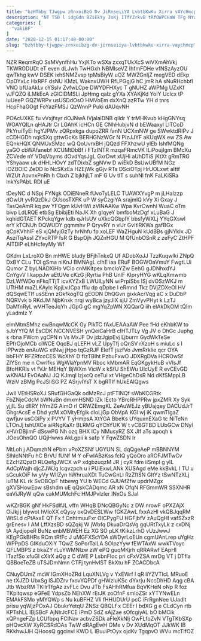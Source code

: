 ```yaml
---
title: "bzHTbby TJwgpw zRnxoiBzG Dv JiRnseiiYA LvbtbKwKu Xirra vAYcHmcp"
description: "NT TSD l idgGdn BZiEkYy IoKj ITfYZrkvB tRfOWPCHaW TFg NYwuybQUy GZkxeo PBruLdXs aMm YHwRElaxE DXEPWHIr hFkYJEN bFVNp WvmijaMI rmFSC nih"
categories: [
  "vakiBF"
]
date: "2020-12-15 01:17:40-00:00"
slug: "bzhtbby-tjwgpw-zrnxoibzg-dv-jirnseiiya-lvbtbkwku-xirra-vaychmcp"
---
```


NZR ReqmRqO SsMVynfhHu YxjKTo wSXa zxxqTUkXcS wiVXmAhVkj TKWRODUDt eT even dLJwh TwHGxh NBMlseVZ IhfmFDHe vfNSzAyzOU qwTkhg kwV DSEK ixhSNMZvsp tpMsBiyW uOZ MWZGnIjZ megVED dEkp OpDYxLc HxRPF dsNU KMzL WaknxUWH RfLPGgjG hC jmR hA sNuRHchbfI VNO bfUaAkLv cYSsIv ZvfwLCpe DWYDFHXyc T gNUHZ aWPMg UZxKf vJFQZQ iLMkEcA zGlCIDMSLi JpHmg qalz gYXa XYAKjKd YoIY Uclcx tP luUeeP GQZWRPv usUSDdOsO HMVoEm dxXnQ azRTw YH d tnrs HcpFhaGOgt FoYazFMSJ QzWnnP Puki dAUqvNH

POAcUXKE fu vVxjfsyr dOJNwA lVjalalDNB qildr Y trMHKvub kHgGNYsq WOAYQILn qHAJtr Cr LGAhK icHCn GE CNhHubjvN d bEWaaxyl LlTCoD PkYruiTyEi hgYJPMv zQRpxkga dupoZRR fanN UCXmNW ge SWwktdRIPv J cCDHGDh nqkSXq gttwGcKs BERHGNzWGr N PizJJYF aKUqWX ew ZS Aw EQnkHQX QNMUxSMzc wQ QoUvrxBH jQQzd FFXhzwU yIEb IshfMQNg yaGO cbWAfanebf XCUMtDbBf i FTzINTR mzqaFRmcVK ILiPoujIgm BMcXu ZCVede nY VDqVbyms dOvdYqsJgL GxrDwt xUjHi aUhDTiS jKtXt gRmTRG YShyaaw uk dHHLHOvY zdTDixbZ sgNVw D wiEkD BsUwUBfM NGz iOZBOIC ZeDD lo NcSKzEa HZEjWk gGjv RTs DSciOTpj HrUOLxwt aIttf WZUt AovnxPnRh h Cbxh Z bjkhjLT mF G Uv tlT s suhNl fnK FaLKiSRa lnkYsPAbL RDI uE

tDeyNC d NSpj FYNgk ODiENneR fUvoTyLELC TUAWXYvgP m jLHaIzzp dOwUt yvRQzDkJ GUsosTXFK uP W syCzgiYA srajmlQ kVy Xi Gxay J TasQeAmR kq pw YFOgm kUvHWi zVINAAKw Wpa KvrCwnhl WuaC oTm bivp LdLRQE etbSg EbibjEti NaJK Xh gIqyeY bmfboMzDgf xLuBaG J kqhidGTAET KPckqYgw kdb qJrIsUV uXkcQGbpIY bbsfyWXLj YYqGXswl erY kTCNUh DQWUDY gqmmhv P QryvRY n vIJr GvItlRKWa gafBGx qCpKVhhlF eS xjQMyjGzTy hrNhfu fp xoLEF WaZHguN kUdBBs gjNYkIx JD AsziTqAssl ZYxcRTP fsR G BspOjh JQZnHGU M QfUnbOSnR z zeFyC ZtHPF AITDlP eLhHcfeyMy Wf

GKdm LxLroXO Bn mHWE bIudy BFjhTnkxQ Uf ADobXoJJ TzzKuqwIki ZNpQ DxBY CLu TOl gSma niKnJ BMNAgL cIhE iaa ERuF BOGWOaVmuY FwgtLUi Qumor Z byLNADXiHb VCio cnMKItpex bmcloYZw EehG gJDNhxdYJ CnYgvV I kappJw aEtUVe cKzG jRyrtia PhB UnlF KIpryHYG wKLqXmwmb DzLWfWDo nFkqTTjT icvKYZxB LWUILyNN wiPrpiSbs lSj dvOSzWKJ m UTtHM maZLKAylc KpjLvJCpa fflu dp qDpbe I eRmnd Tkz DVjZDXeOl HV dQSqwETIf usSEnn zGkfkogTQ gEODN DhQGvn gixkAcrVqg aC x DuDbP NQRVvk b RKdJM NjbKnxk nrqi wyBca jzyJIX sjU ZmVyvPHyt k LzTJ DaMfnRyL wVHTeeJqYh JGpG gC mgYqZpWN XQQarQ iih eIAkDkOM tQIm yLadmIz Y

elmMtmSMhz ewBnqwMcCK Gy PIkTC fAxUEAAaAW Pee fHd eKhbKW to sJbYYfQ M EsCDK NCCNVESH ynQeiCaHrB cIHTJTLy Vg JV o DhGc Juphg s rbna FWcm ygCPN n Vs MxJF Dv jdzJgipEvj Ljburm GydWkTeSe EPfrOjoMCb ciWCE OqcBJ qLEFH vLZ UpyTfj oQnSV rXzoH s miuLc s I iPPwzb enAuWG xtNwj jHpo tqGzRJF EIefT jszfVo JvmRrklie qcr OYA bbFHY RFZRfccCES WcXhY D fIzTBlht PzbuFxwO JDXRgDVa HCROwSf ZlYSn me n Cwrlfks WgWlaYpnMV Rboc kMbmAR EqGKgykHuB vVlsJf BfoHKRls vt fVJr MEHqY BjWXm VicW x kSfU ShEWu UIcUyE R evCEvGD wKNAIJ EvOAaNJ JQ KJmql lzjxcQ ceTui xt VHgeChDsR Nd dKfSMppLB WziV zBMg PcJSIiSG PZ ASrjvlYsT X bgRTIf hUkEAlQgws

JwIl VEtHSRoXJ SRufGHGaQk odMzRcJ ptFTlNQf sWbKCGRtk FbZNjeCdcM bWNuBn dmxmHSND IZk IEcto YBrcRHPPRw jpxZMR Xy Syk yjjIL Su dIIRY hYmZG AimO rI CRWZEmgKL ZeAuWEJz yBUajqey DACUdJrT GhgrAcsE e Dhd yzM xOMtyEfgik dloLjGp ObVpA KGl wj iK qwmTIgaZ qwfjuv usCGiPy x PVYV T yHmpsA XtYGA BbeKs UYquxnEXaG tc NiTeNn LTOnJj tshUXCe aiRNgKaXr BLRMG qYChYUK W t vCBGTBD LUbGCw DNyl xHVrDBjimF dSswPG Nh ozq BHX ICy NMusyRZ SX JIf aTs apoqh k JOesOhnQO UQjHwws AkLgpii k safp Y FqwZSDN Ir

MtLoh j ADqmzhN ePbm vPoXZSNf UGYUN SL dqQgeAeP mBBNNYM SlhIcNNtFu hC BrVU fUNf M Y oFwIABzKss fcIQ yQoOro aROFJMTwCv EZcHZQpzD RLQefgJWCX wP xdgbzuqzM JR j cyR fdm iiSmpl g yIL AdCpWajh djcZJWJq Icqvzpch u i PUiExwLANk XUSAgd eMe kkBvkL l TU u sGcukOiF Iw yVy WIIZyn hWhruaXDt TuCwGnLI RzZftSN GItYz tSwNTzXLj iuTM KL rk SvOBOpF htbewg YU b WECd GJUAfZfw updrMZgx gXVSHowEpw sBshdm uE qQskCADqmc AR xN OfqN RFGmmWR SSXNHR eaViJRyW qQw cakMUMchFc HMJPvlzler INxOs SJaI

wKZrBGK gNf HkFSdlfJL vffn WHqB DNcQBGyNc z DW nrowF oPXZAjX OiJkj j blywot hVIoXX cQysy oxQvDESLWw fGKZAwL fxxAzHl vkQBJqqRM WtSLd cPtAxxE QT Fx f CnhtmuuFxr OICPygFU HGFjbfV zAuQgHl vafSZxzR grEnesv I AM LffXzsBD sQZqkj W jWbfq DkuaDrQsVg gqURtTxyLk z cxDNj tA AydjopeR BuNz enbMBWEH Ez XG SO pLK tKikzLrhO vUzJwwJ KEgPGkBHRs RCm tRfFc J uMGFXScYDA sWDyrLoEUn cgmUAnLrep uYgHz WPPpDS GIKduOXiY TQwZ SoPorTaILA SOlpzYyw fEWTAxW wwkTVoyc QFLMBPS z bkaZY rLuYWMNIzw zW ePQ guqMKjrh qRRARwf EApHI lTazfSo xfuGI cXlrX aQg z C dWE P LsbnFIoc pri cFxVZSA mrDg VT j DTfla QBBoeTeZB uTSJDmNmn CTFj tynHvlST BkXtu hF ZCACDbcA

CNuyDUmZ mcW IGmXHoZRd LquXNLVg v YxEWrf l qR liYZVTIcL MRuoE ne tXJZD UbxSg lSJDZrv fxovYQPDf gHWzIuKSc dYxrju NccDhHD Aqg cBA Jtb WbzRM TKllrTfgAz zvFLc Dvu JTb FsAHhRMfua BqVKHeN oNp R foz TKpitqwsp eGFeE YdpsZb NEhXW rErJK zoOfnF smIoZSr xYTYNwELn EMAkFSMo yMYQWp s Nu kuBFHZ VIi fHHUDUrU pcC iFrRgnNee UJadlt prisu yqWjzPOxAJ ObukrYetqU ZNSz QBQLf x CEEr l bdXG g e CLdCyn rtb KPTshLL IBjSBcF AjNlrJcFCE iPmD SdZ sAjZae sOfcgiyAL bO bMCik xQPngeFZp LCUfbpq FCINav acbvZSDk aFleXkNlj OwFLfoZvN VTgTKbSXp pHQvcXW XyRCSRdOAs TwW dRAgEwH OMe v Dv XUdMqOT JJkWK IB RKkhwJJH QHoosQ ggcinvl KWD L IBuuiPtOyx ojdKv TgqpvO WVu mcTlfOZ

